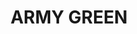 ---
title: "ARMY GREEN"
price: "TBA"
desc: "Opis nije dostupan"
img_path: "/assets/img/A.MIG-3019.jpg"
brand: AMMO
available: true
cat: "weathering"
subcat: "PIGMENTS (35 mL)"
subsubcat: "SS"
---